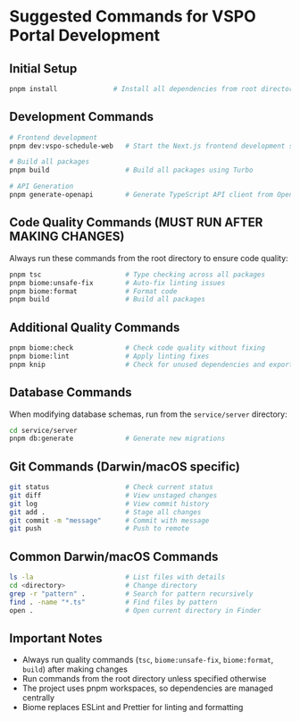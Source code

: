 # Suggested Commands for VSPO Portal Development

## Initial Setup
```bash
pnpm install              # Install all dependencies from root directory
```

## Development Commands
```bash
# Frontend development
pnpm dev:vspo-schedule-web   # Start the Next.js frontend development server

# Build all packages
pnpm build                   # Build all packages using Turbo

# API Generation
pnpm generate-openapi        # Generate TypeScript API client from OpenAPI specs
```

## Code Quality Commands (MUST RUN AFTER MAKING CHANGES)
Always run these commands from the root directory to ensure code quality:

```bash
pnpm tsc                     # Type checking across all packages
pnpm biome:unsafe-fix        # Auto-fix linting issues
pnpm biome:format            # Format code
pnpm build                   # Build all packages
```

## Additional Quality Commands
```bash
pnpm biome:check             # Check code quality without fixing
pnpm biome:lint              # Apply linting fixes
pnpm knip                    # Check for unused dependencies and exports
```

## Database Commands
When modifying database schemas, run from the `service/server` directory:

```bash
cd service/server
pnpm db:generate             # Generate new migrations
```

## Git Commands (Darwin/macOS specific)
```bash
git status                   # Check current status
git diff                     # View unstaged changes
git log                      # View commit history
git add .                    # Stage all changes
git commit -m "message"      # Commit with message
git push                     # Push to remote
```

## Common Darwin/macOS Commands
```bash
ls -la                       # List files with details
cd <directory>               # Change directory
grep -r "pattern" .          # Search for pattern recursively
find . -name "*.ts"          # Find files by pattern
open .                       # Open current directory in Finder
```

## Important Notes
- Always run quality commands (`tsc`, `biome:unsafe-fix`, `biome:format`, `build`) after making changes
- Run commands from the root directory unless specified otherwise
- The project uses pnpm workspaces, so dependencies are managed centrally
- Biome replaces ESLint and Prettier for linting and formatting